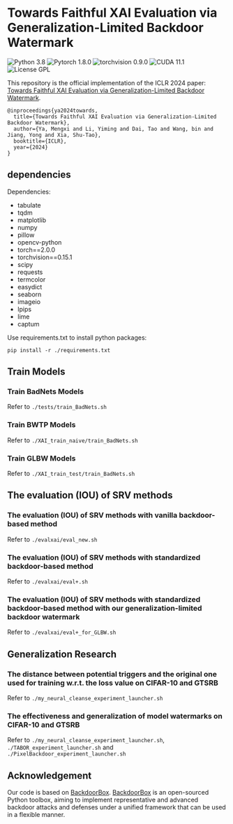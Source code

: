 # Towards Faithful XAI Evaluation via Generalization-Limited Backdoor Watermark
![Python 3.8](https://img.shields.io/badge/python-3.8-DodgerBlue.svg?style=plastic)
![Pytorch 1.8.0](https://img.shields.io/badge/pytorch-1.8.0-DodgerBlue.svg?style=plastic)
![torchvision 0.9.0](https://img.shields.io/badge/torchvision-0.9.0-DodgerBlue.svg?style=plastic)
![CUDA 11.1](https://img.shields.io/badge/cuda-11.1-DodgerBlue.svg?style=plastic)
![License GPL](https://img.shields.io/badge/license-GPL-DodgerBlue.svg?style=plastic)

This repository is the official implementation of the ICLR 2024 paper: [Towards Faithful XAI Evaluation via Generalization-Limited Backdoor Watermark](https://openreview.net/forum?id=cObFETcoeW).

```
@inproceedings{ya2024towards,
  title={Towards Faithful XAI Evaluation via Generalization-Limited Backdoor Watermark},
  author={Ya, Mengxi and Li, Yiming and Dai, Tao and Wang, bin and Jiang, Yong and Xia, Shu-Tao},
  booktitle={ICLR},
  year={2024}
}
```

## dependencies 

Dependencies:
- tabulate
- tqdm
- matplotlib
- numpy
- pillow
- opencv-python
- torch==2.0.0
- torchvision==0.15.1
- scipy
- requests
- termcolor
- easydict
- seaborn
- imageio
- lpips
- lime
- captum

Use requirements.txt to install python packages:

```
pip install -r ./requirements.txt
```

## Train Models

### Train BadNets Models

Refer to ```./tests/train_BadNets.sh```

### Train BWTP Models

Refer to ```./XAI_train_naive/train_BadNets.sh```

### Train GLBW Models

Refer to ```./XAI_train_test/train_BadNets.sh```

## The evaluation (IOU) of SRV methods
### The evaluation (IOU) of SRV methods with vanilla backdoor-based method

Refer to ```./evalxai/eval_new.sh```

### The evaluation (IOU) of SRV methods with standardized backdoor-based method

Refer to ```./evalxai/eval+.sh```

### The evaluation (IOU) of SRV methods with standardized backdoor-based method with our generalization-limited backdoor watermark

Refer to ```./evalxai/eval+_for_GLBW.sh```

## Generalization Research

### The distance between potential triggers and the original one used for training w.r.t. the loss value on CIFAR-10 and GTSRB

Refer to ```./my_neural_cleanse_experiment_launcher.sh```

### The effectiveness and generalization of model watermarks on CIFAR-10 and GTSRB

Refer to ```./my_neural_cleanse_experiment_launcher.sh```, ```./TABOR_experiment_launcher.sh``` and ```./PixelBackdoor_experiment_launcher.sh```

## Acknowledgement

Our code is based on [BackdoorBox](https://www.researchgate.net/publication/359439455_BackdoorBox_A_Python_Toolbox_for_Backdoor_Learning). [BackdoorBox](https://www.researchgate.net/publication/359439455_BackdoorBox_A_Python_Toolbox_for_Backdoor_Learning) is an open-sourced Python toolbox, aiming to implement representative and advanced backdoor attacks and defenses under a unified framework that can be used in a flexible manner.

